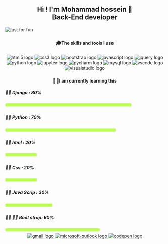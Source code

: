 
<h2 align="center">Hi ! I'm Mohammad hossein 👋<br>Back-End developer</h2>
<img align="center" src="https://user-images.githubusercontent.com/112483091/187425702-72de783a-c79b-4c42-949b-46f78778d95a.svg" alt="just for fun">

###

<p align="left"></p>

###


<h4 align="center">🎓The skills and tools I use</h4>

###

<div align="center">
  <img src="https://cdn.jsdelivr.net/gh/devicons/devicon/icons/html5/html5-original.svg" height="40" width="50" alt="html5 logo"  />
  <img src="https://cdn.jsdelivr.net/gh/devicons/devicon/icons/css3/css3-original.svg" height="40" width="50" alt="css3 logo"  />
  <img src="https://cdn.jsdelivr.net/gh/devicons/devicon/icons/bootstrap/bootstrap-original.svg" height="40" width="50" alt="bootstrap logo"  />
  <img src="https://cdn.jsdelivr.net/gh/devicons/devicon/icons/javascript/javascript-original.svg" height="40" width="50" alt="javascript logo"  />
  <img src="https://cdn.jsdelivr.net/gh/devicons/devicon/icons/jquery/jquery-original.svg" height="40" width="50" alt="jquery logo"  />

  <img src="https://cdn.jsdelivr.net/gh/devicons/devicon/icons/python/python-original.svg" height="40" width="50" alt="python logo"  />
  <img src="https://cdn.jsdelivr.net/gh/devicons/devicon/icons/jupyter/jupyter-original.svg" height="40" width="50" alt="jupyter logo"  />
  <img src="https://cdn.jsdelivr.net/gh/devicons/devicon/icons/pycharm/pycharm-original.svg" height="40" width="50" alt="pycharm logo"  />

  <img src="https://cdn.jsdelivr.net/gh/devicons/devicon/icons/mysql/mysql-original.svg" height="40" width="50" alt="mysql logo"  />
  <img src="https://cdn.jsdelivr.net/gh/devicons/devicon/icons/vscode/vscode-original.svg" height="40" width="50" alt="vscode logo"  />
  <img src="https://cdn.jsdelivr.net/gh/devicons/devicon/icons/visualstudio/visualstudio-plain.svg" height="40" width="50" alt="visualstudio logo"  />

</div>



<p align="left"></p>

###
<h4 align="center">👨‍💻I am currently learning this</h4>
<h5 align="left"> 👨‍🎓 Django : 80% </h5> <img src="https://github.com/Mohammad222PR/Mohammad222PR/blob/main/image/bar.png?raw=true" height="16px" width="400px" >

<h5 align="left"> 👨‍🎓 Python : 70%
 </h5> <img src="https://github.com/Mohammad222PR/Mohammad222PR/blob/main/image/bar.png?raw=true" height="16px" width="350px" >

<h5 align="left"> 👨‍🎓 html : 20%
</h5> <img src="https://github.com/Mohammad222PR/Mohammad222PR/blob/main/image/bar.png?raw=true" height="16px" width="100px" >

<h5 align="left"> 👨‍🎓 Css : 20%</h5> <img src="https://github.com/Mohammad222PR/Mohammad222PR/blob/main/image/bar.png?raw=true" height="16px" width="100px" >

<h5 align="left"> 👨‍🎓 Java Scrip : 30% </h5> <img src="https://github.com/Mohammad222PR/Mohammad222PR/blob/main/image/bar.png?raw=true" height="16px" width="150px" >

<h5 align="left"> 👨‍🎓 👨‍🎓 Boot strap: 60%
</h5> <img src="https://github.com/Mohammad222PR/Mohammad222PR/blob/main/image/bar.png?raw=true" height="16px" width="300px" >


<div align="center">
  <a href="mailto:mohammades13851@gmail.com" target="_blank">
    <img src="https://raw.githubusercontent.com/maurodesouza/profile-readme-generator/master/src/assets/icons/social/gmail/default.svg" width="52" height="40" alt="gmail logo"  />
  </a>
  <a href="mailto:codingwithenjoy@outlook.com" target="_blank">
    <img src="https://raw.githubusercontent.com/maurodesouza/profile-readme-generator/master/src/assets/icons/social/microsoft-outlook/default.svg" width="52" height="40" alt="microsoft-outlook logo"  />
  </a>
  <a href="#" target="_blank">
    <img src="https://raw.githubusercontent.com/maurodesouza/profile-readme-generator/master/src/assets/icons/social/codepen/default.svg" width="52" height="40" alt="codepen logo"  />
  </a>
</div>

###









